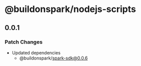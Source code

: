 # @buildonspark/nodejs-scripts

## 0.0.1

### Patch Changes

- Updated dependencies
  - @buildonspark/spark-sdk@0.0.6

